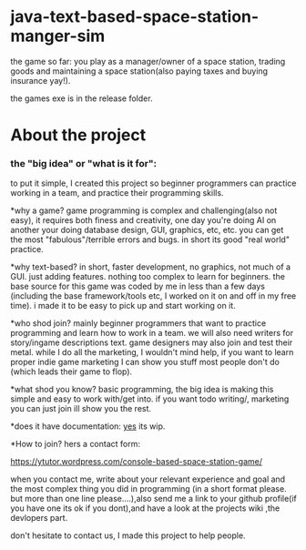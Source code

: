 # java-text-based-space-station-manger-sim

the game so far:
you play as a manager/owner of a space station, trading goods and
maintaining a space station(also paying taxes and buying insurance yay!). 


the games exe is in the release folder.

# About the project

### the "big idea" or "what is it for":

to put it simple, I created this project so beginner programmers
can practice working in a team, and practice their programming skills.


*why a game? game programming is complex and challenging(also not easy), it requires both
finess and creativity, one day you're doing AI on another your doing database
design, GUI, graphics, etc, etc.
you can get the most "fabulous"/terrible errors and bugs.
in short its good "real world" practice.


*why text-based? in short, faster development, no graphics, not much of a GUI.
just adding features. nothing too complex to learn for beginners.
the base source for this game was coded by me in less than a few days (including
the base framework/tools etc, I worked on it on and off in my free time).
i made it to be easy to pick up and start working on it.


*who shod join? mainly beginner programmers that want to practice programming
and learn how to work in a team.
we will also need writers for story/ingame descriptions text.
game designers may also join and test their metal.
while I do all the marketing, I wouldn't mind help, if you want to learn
proper indie game marketing I can show you stuff most people don't do 
(which leads their game to flop).

*what shod you know? basic programming, the big idea is making this simple
and easy to work with/get into.
if you want todo writing/, marketing you can just join ill show you the rest.

*does it have documentation: [yes](https://github.com/yoel123/java-text-based-space-station-manger-sim/wiki) its wip.

*How to join? hers a contact form:


https://ytutor.wordpress.com/console-based-space-station-game/


when you contact me, write about your relevant experience and goal
and the most complex thing you did in programming (in a short format please. but more than one line please....),also send me a link to your github profile(if you have one its ok if you dont),and have a look at the projects wiki ,the devlopers part.

don't hesitate to contact us, I made this project to help people.




